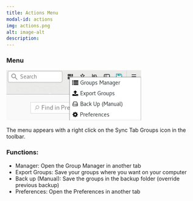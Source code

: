 ```yaml
---
title: Actions Menu
modal-id: actions
img: actions.png
alt: image-alt
description: 
---
```

### Menu
![Actions Menu](img/guide/others/actions_menu.png)

The menu appears with a right click on the Sync Tab Groups icon in the toolbar.

### Functions:
  - Manager: Open the Group Manager in another tab
  - Export Groups: Save your groups where you want on your computer
  - Back up (Manual): Save the groups in the backup folder (override previous backup)
  - Preferences: Open the Preferences in another tab
